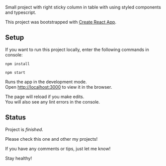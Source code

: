 Small project with right sticky column in table with using styled components and typescript.

This project was bootstrapped with [Create React App](https://github.com/facebook/create-react-app).

## Setup

If you want to run this project locally, enter the following commands in console:

`npm install`

`npm start`

Runs the app in the development mode.<br />
Open [http://localhost:3000](http://localhost:3000) to view it in the browser.

The page will reload if you make edits.<br />
You will also see any lint errors in the console.

## Status

Project is _finished_.

Please check this one and other my projects!

If you have any comments or tips, just let me know!

Stay healthy!
